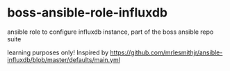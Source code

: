 # boss-ansible-role-influxdb
ansible role to configure influxdb instance, part of the boss ansible repo suite


learning purposes only!
Inspired by https://github.com/mrlesmithjr/ansible-influxdb/blob/master/defaults/main.yml
